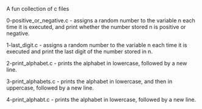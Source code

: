 A fun collection of c files

0-positive_or_negative.c - assigns a random number to the variable n each time it is executed, and print whether the number stored n is positive or negative.

1-last_digit.c - assigns a random number to the variable n each time it is executed and  print the last digit of the number stored in n.

2-print_alphabet.c - prints the alphabet in lowercase, followed by a new line.

3-print_alphabets.c - prints the alphabet in lowercase, and then in uppercase, followed by a new line.

4-print_alphabt.c - prints the alphabet in lowercase, followed by a new line.



